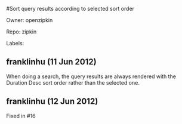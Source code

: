 #Sort query results according to selected sort order

Owner: openzipkin

Repo: zipkin

Labels: 

## franklinhu (11 Jun 2012)

When doing a search, the query results are always rendered with the Duration Desc sort order rather than the selected one.


## franklinhu (12 Jun 2012)

Fixed in #16


